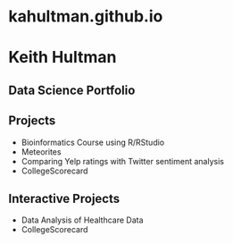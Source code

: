 # kahultman.github.io

# Keith Hultman
## Data Science Portfolio 


## Projects

- Bioinformatics Course using R/RStudio
- Meteorites
- Comparing Yelp ratings with Twitter sentiment analysis
- CollegeScorecard

## Interactive Projects

- Data Analysis of Healthcare Data
- CollegeScorecard 
